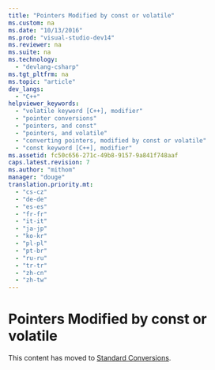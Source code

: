 ```yaml
---
title: "Pointers Modified by const or volatile"
ms.custom: na
ms.date: "10/13/2016"
ms.prod: "visual-studio-dev14"
ms.reviewer: na
ms.suite: na
ms.technology: 
  - "devlang-csharp"
ms.tgt_pltfrm: na
ms.topic: "article"
dev_langs: 
  - "C++"
helpviewer_keywords: 
  - "volatile keyword [C++], modifier"
  - "pointer conversions"
  - "pointers, and const"
  - "pointers, and volatile"
  - "converting pointers, modified by const or volatile"
  - "const keyword [C++], modifier"
ms.assetid: fc50c656-271c-49b8-9157-9a841f748aaf
caps.latest.revision: 7
ms.author: "mithom"
manager: "douge"
translation.priority.mt: 
  - "cs-cz"
  - "de-de"
  - "es-es"
  - "fr-fr"
  - "it-it"
  - "ja-jp"
  - "ko-kr"
  - "pl-pl"
  - "pt-br"
  - "ru-ru"
  - "tr-tr"
  - "zh-cn"
  - "zh-tw"
---
```

# Pointers Modified by const or volatile
This content has moved to [Standard Conversions](../Topic/Standard%20Conversions.md).